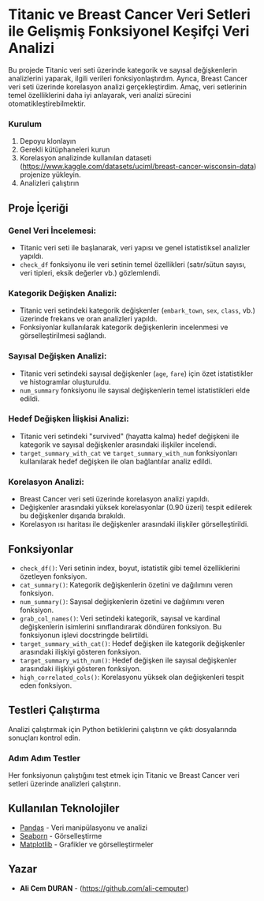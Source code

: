# Titanic ve Breast Cancer Veri Setleri ile Gelişmiş Fonksiyonel Keşifçi Veri Analizi

Bu projede Titanic veri seti üzerinde kategorik ve sayısal değişkenlerin analizlerini yaparak, ilgili verileri fonksiyonlaştırdım. Ayrıca, Breast Cancer veri seti üzerinde korelasyon analizi gerçekleştirdim. Amaç, veri setlerinin temel özelliklerini daha iyi anlayarak, veri analizi sürecini otomatikleştirebilmektir.

### Kurulum

1. Depoyu klonlayın
2. Gerekli kütüphaneleri kurun
3. Korelasyon analizinde kullanılan dataseti (https://www.kaggle.com/datasets/uciml/breast-cancer-wisconsin-data) projenize yükleyin.
4. Analizleri çalıştırın


## Proje İçeriği

### Genel Veri İncelemesi:

- Titanic veri seti ile başlanarak, veri yapısı ve genel istatistiksel analizler yapıldı.
- `check_df` fonksiyonu ile veri setinin temel özellikleri (satır/sütun sayısı, veri tipleri, eksik değerler vb.) gözlemlendi.

### Kategorik Değişken Analizi:

- Titanic veri setindeki kategorik değişkenler (`embark_town`, `sex`, `class`, vb.) üzerinde frekans ve oran analizleri yapıldı.
- Fonksiyonlar kullanılarak kategorik değişkenlerin incelenmesi ve görselleştirilmesi sağlandı.

### Sayısal Değişken Analizi:

- Titanic veri setindeki sayısal değişkenler (`age`, `fare`) için özet istatistikler ve histogramlar oluşturuldu.
- `num_summary` fonksiyonu ile sayısal değişkenlerin temel istatistikleri elde edildi.

### Hedef Değişken İlişkisi Analizi:

- Titanic veri setindeki "survived" (hayatta kalma) hedef değişkeni ile kategorik ve sayısal değişkenler arasındaki ilişkiler incelendi.
- `target_summary_with_cat` ve `target_summary_with_num` fonksiyonları kullanılarak hedef değişken ile olan bağlantılar analiz edildi.

### Korelasyon Analizi:

- Breast Cancer veri seti üzerinde korelasyon analizi yapıldı.
- Değişkenler arasındaki yüksek korelasyonlar (0.90 üzeri) tespit edilerek bu değişkenler dışarıda bırakıldı.
- Korelasyon ısı haritası ile değişkenler arasındaki ilişkiler görselleştirildi.

## Fonksiyonlar

- `check_df()`: Veri setinin index, boyut, istatistik gibi temel özelliklerini özetleyen fonksiyon.
- `cat_summary()`: Kategorik değişkenlerin özetini ve dağılımını veren fonksiyon.
- `num_summary()`: Sayısal değişkenlerin özetini ve dağılımını veren fonksiyon.
- `grab_col_names()`: Veri setindeki kategorik, sayısal ve kardinal değişkenlerin isimlerini sınıflandırarak döndüren fonksiyon. Bu fonksiyonun işlevi docstringde belirtildi.
- `target_summary_with_cat()`: Hedef değişken ile kategorik değişkenler arasındaki ilişkiyi gösteren fonksiyon.
- `target_summary_with_num()`: Hedef değişken ile sayısal değişkenler arasındaki ilişkiyi gösteren fonksiyon.
- `high_correlated_cols()`: Korelasyonu yüksek olan değişkenleri tespit eden fonksiyon.

## Testleri Çalıştırma

Analizi çalıştırmak için Python betiklerini çalıştırın ve çıktı dosyalarında sonuçları kontrol edin.

### Adım Adım Testler

Her fonksiyonun çalıştığını test etmek için Titanic ve Breast Cancer veri setleri üzerinde analizleri çalıştırın.


## Kullanılan Teknolojiler

* [Pandas](https://pandas.pydata.org/) - Veri manipülasyonu ve analizi
* [Seaborn](https://seaborn.pydata.org/) - Görselleştirme
* [Matplotlib](https://matplotlib.org/) - Grafikler ve görselleştirmeler

## Yazar

* **Ali Cem DURAN** - (https://github.com/ali-cemputer)

